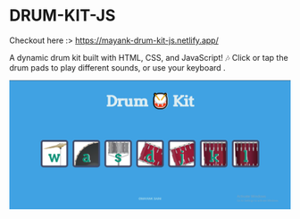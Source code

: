 # DRUM-KIT-JS
  Checkout here :> https://mayank-drum-kit-js.netlify.app/

A dynamic drum kit built with HTML, CSS, and JavaScript! 🎶 Click or tap the drum pads to play different sounds, or use your keyboard .

  ![App Screenshot](https://github.com/Mayanksaini1234/DRUM-KIT-JS/blob/main/drum.PNG)
